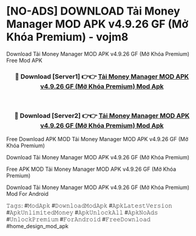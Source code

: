 # [NO-ADS] DOWNLOAD Tải Money Manager MOD APK v4.9.26 GF (Mở Khóa Premium) - vojm8
Download Tải Money Manager MOD APK v4.9.26 GF (Mở Khóa Premium) Free Mod APK

<div align="center">
<h3>🔴 Download [Server1] 👉👉 <a href="https://apk-comot.site?title=Tải_Money_Manager_MOD_APK_v4.9.26_GF_(Mở_Khóa_Premium)">Tải Money Manager MOD APK v4.9.26 GF (Mở Khóa Premium) Mod Apk</a></h3><br>

<h3>🔴 Download [Server2] 👉👉 <a href="https://apk-comot.site?title=Tải_Money_Manager_MOD_APK_v4.9.26_GF_(Mở_Khóa_Premium)">Tải Money Manager MOD APK v4.9.26 GF (Mở Khóa Premium) Mod Apk</a></h3>
</div>


Free Download APK MOD Tải Money Manager MOD APK v4.9.26 GF (Mở Khóa Premium)

Download Tải Money Manager MOD APK v4.9.26 GF (Mở Khóa Premium) 

Free APK MOD Tải Money Manager MOD APK v4.9.26 GF (Mở Khóa Premium) 

Download Tải Money Manager MOD APK v4.9.26 GF (Mở Khóa Premium) Mod For Android

𝚃𝚊𝚐𝚜: #𝙼𝚘𝚍𝙰𝚙𝚔 #𝙳𝚘𝚠𝚗𝚕𝚘𝚊𝚍𝙼𝚘𝚍𝙰𝚙𝚔 #𝙰𝚙𝚔𝙻𝚊𝚝𝚎𝚜𝚝𝚅𝚎𝚛𝚜𝚒𝚘𝚗 #𝙰𝚙𝚔𝚄𝚗𝚕𝚒𝚖𝚒𝚝𝚎𝚍𝙼𝚘𝚗𝚎𝚢 #𝙰𝚙𝚔𝚄𝚗𝚕𝚘𝚌𝚔𝙰𝚕𝚕 #𝙰𝚙𝚔𝙽𝚘𝙰𝚍𝚜 #𝚄𝚗𝚕𝚘𝚌𝚔𝙿𝚛𝚎𝚖𝚒𝚞𝚖 #𝙵𝚘𝚛𝙰𝚗𝚍𝚛𝚘𝚒𝚍 #𝙵𝚛𝚎𝚎𝙳𝚘𝚠𝚗𝚕𝚘𝚊𝚍 #home_design_mod_apk